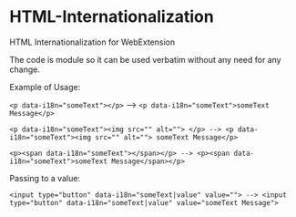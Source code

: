 # HTML-Internationalization
HTML Internationalization for WebExtension


The code is module so it can be used verbatim without any need for any change.

Example of Usage:

`<p data-i18n="someText"></p>` --> `<p data-i18n="someText">someText Message</p>`

`<p data-i18n="someText"><img src="" alt=""> </p> --> <p data-i18n="someText"><img src="" alt=""> someText Message</p>`

`<p><span data-i18n="someText"></span></p> --> <p><span data-i18n="someText">someText Message</span></p>`

Passing to a value:

`<input type="button" data-i18n="someText|value" value=""> --> <input type="button" data-i18n="someText|value" value="someText Message">`
